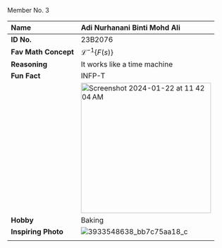 Member No. 3

|**Name**            |Adi Nurhanani Binti Mohd Ali |
|:-------------------|:------------|
|**ID No.**          |23B2076      |
|**Fav Math Concept**|$\mathcal{L}^{-1}\{F(s)\}$     |
|**Reasoning**       |It works like a time machine     |
|**Fun Fact**        |INFP-T|
||<img width="295" alt="Screenshot 2024-01-22 at 11 42 04 AM" src="https://github.com/user-attachments/assets/27580cfe-a0c3-406c-a4e0-ef13190fd917"> |
|**Hobby**           |Baking      |
|**Inspiring Photo** |  ![3933548638_bb7c75aa18_c](https://github.com/user-attachments/assets/adeea5b4-9bdf-42d4-aab7-421151de623f)
    |
